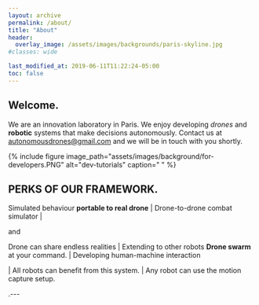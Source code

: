 ```yaml
---
layout: archive
permalink: /about/
title: "About"
header:
  overlay_image: /assets/images/backgrounds/paris-skyline.jpg
#classes: wide

last_modified_at: 2019-06-11T11:22:24-05:00
toc: false
---
```

<h2>Welcome.</h2>

We are an innovation laboratory in Paris.
We enjoy developing _drones_ and **robotic** systems that make decisions autonomously.
Contact us at autonomousdrones@gmail.com and we will be in touch with you shortly.

{%
include figure
image_path="assets/images/background/for-developers.PNG"
alt="dev-tutorials"
caption=" "
%}


<h2>PERKS OF OUR FRAMEWORK.</h2>

 Simulated behaviour __portable to real drone__  |
 Drone-to-drone combat simulator |

 and

 Drone can share endless realities | Extending to other robots
 **Drone swarm** at your command. | Developing human-machine interaction



| All robots can benefit from this system. |
Any robot can use the motion capture setup.

.---
